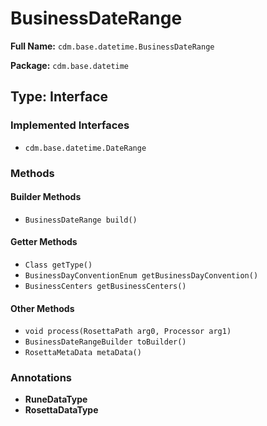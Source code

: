 # BusinessDateRange

**Full Name:** `cdm.base.datetime.BusinessDateRange`

**Package:** `cdm.base.datetime`

## Type: Interface

### Implemented Interfaces

- `cdm.base.datetime.DateRange`

### Methods

#### Builder Methods

- `BusinessDateRange build()`

#### Getter Methods

- `Class getType()`
- `BusinessDayConventionEnum getBusinessDayConvention()`
- `BusinessCenters getBusinessCenters()`

#### Other Methods

- `void process(RosettaPath arg0, Processor arg1)`
- `BusinessDateRangeBuilder toBuilder()`
- `RosettaMetaData metaData()`

### Annotations

- **RuneDataType**
- **RosettaDataType**

